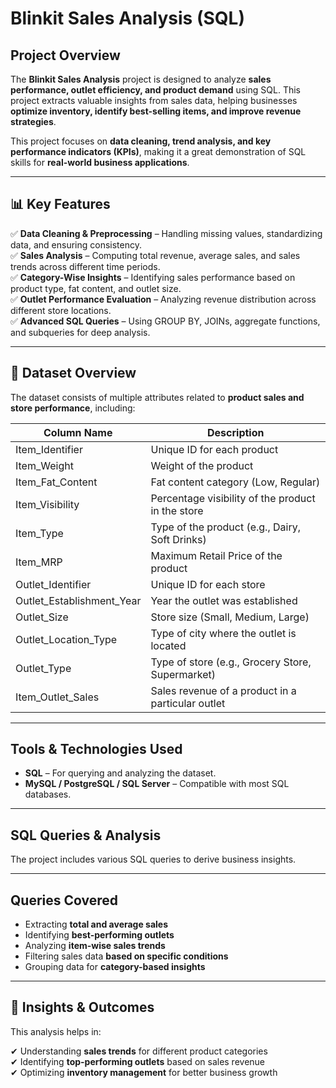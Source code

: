 #  Blinkit Sales Analysis (SQL)

##  Project Overview  
The **Blinkit Sales Analysis** project is designed to analyze **sales performance, outlet efficiency, and product demand** using SQL. 
This project extracts valuable insights from sales data, helping businesses **optimize inventory, identify best-selling items, and improve revenue strategies**.  

This project focuses on **data cleaning, trend analysis, and key performance indicators (KPIs)**, making it a great demonstration of SQL skills for 
**real-world business applications**.

---

## 📊 Key Features  

✅ **Data Cleaning & Preprocessing** – Handling missing values, standardizing data, and ensuring consistency.  
✅ **Sales Analysis** – Computing total revenue, average sales, and sales trends across different time periods.  
✅ **Category-Wise Insights** – Identifying sales performance based on product type, fat content, and outlet size.  
✅ **Outlet Performance Evaluation** – Analyzing revenue distribution across different store locations.  
✅ **Advanced SQL Queries** – Using GROUP BY, JOINs, aggregate functions, and subqueries for deep analysis.  

---

## 📂 Dataset Overview  

The dataset consists of multiple attributes related to **product sales and store performance**, including:  

| Column Name         | Description                                         |
|---------------------|-----------------------------------------------------|
| Item_Identifier     | Unique ID for each product                         |
| Item_Weight        | Weight of the product                               |
| Item_Fat_Content   | Fat content category (Low, Regular)                 |
| Item_Visibility    | Percentage visibility of the product in the store   |
| Item_Type          | Type of the product (e.g., Dairy, Soft Drinks)      |
| Item_MRP           | Maximum Retail Price of the product                 |
| Outlet_Identifier  | Unique ID for each store                            |
| Outlet_Establishment_Year | Year the outlet was established              |
| Outlet_Size        | Store size (Small, Medium, Large)                    |
| Outlet_Location_Type | Type of city where the outlet is located          |
| Outlet_Type        | Type of store (e.g., Grocery Store, Supermarket)    |
| Item_Outlet_Sales  | Sales revenue of a product in a particular outlet   |

---

##  Tools & Technologies Used  

- **SQL** – For querying and analyzing the dataset.  
- **MySQL / PostgreSQL / SQL Server** – Compatible with most SQL databases.  


---

##  SQL Queries & Analysis  

The project includes various SQL queries to derive business insights.

---

##  Queries Covered
- Extracting **total and average sales**
- Identifying **best-performing outlets**
- Analyzing **item-wise sales trends**
- Filtering sales data **based on specific conditions**
- Grouping data for **category-based insights**

---

## 🎯 Insights & Outcomes
This analysis helps in:

✔ Understanding **sales trends** for different product categories  
✔ Identifying **top-performing outlets** based on sales revenue  
✔ Optimizing **inventory management** for better business growth  


  

